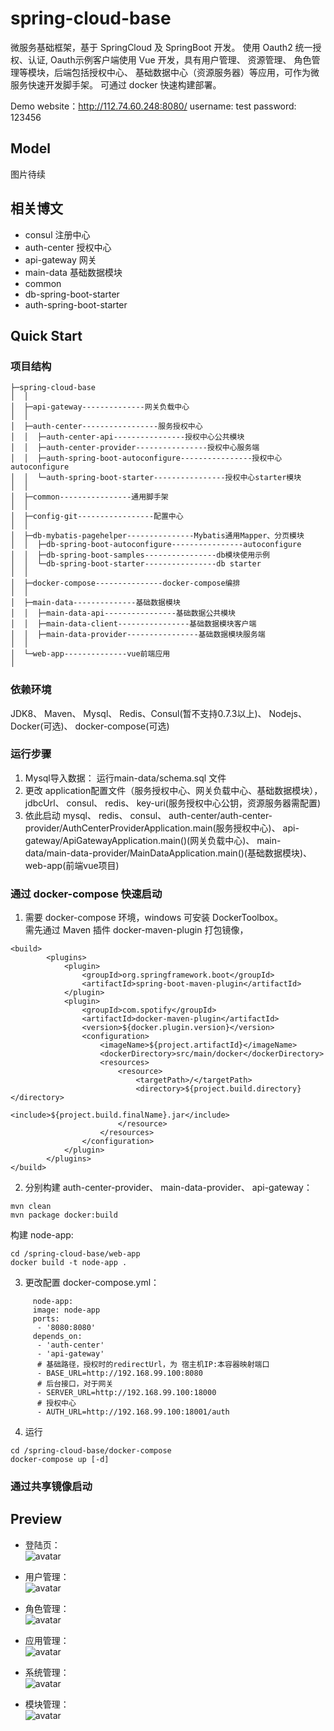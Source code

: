 # spring-cloud-base
微服务基础框架，基于 SpringCloud 及 SpringBoot 开发。 使用 Oauth2 统一授权、认证, Oauth示例客户端使用 Vue 开发，具有用户管理、 资源管理、 角色管理等模块，后端包括授权中心、 基础数据中心（资源服务器）等应用，可作为微服务快速开发脚手架。  可通过 docker 快速构建部署。
  
Demo website：http://112.74.60.248:8080/   username: test  password: 123456  


## Model
图片待续  
  
## 相关博文
* consul 注册中心  
* auth-center 授权中心  
* api-gateway 网关  
* main-data 基础数据模块  
* common  
* db-spring-boot-starter   
* auth-spring-boot-starter  


## Quick Start  
### 项目结构  
```
├─spring-cloud-base
│  │  
│  ├─api-gateway--------------网关负载中心
│  │ 
│  ├─auth-center-----------------服务授权中心
│  │  ├─auth-center-api----------------授权中心公共模块
│  │  ├─auth-center-provider----------------授权中心服务端
│  │  ├─auth-spring-boot-autoconfigure----------------授权中心autoconfigure
│  │  └─auth-spring-boot-starter----------------授权中心starter模块
│  │ 
│  ├─common----------------通用脚手架
│  │ 
│  ├─config-git-----------------配置中心
│  │ 
│  ├─db-mybatis-pagehelper---------------Mybatis通用Mapper、分页模块
│  │  ├─db-spring-boot-autoconfigure----------------autoconfigure
│  │  ├─db-spring-boot-samples----------------db模块使用示例
│  │  └─db-spring-boot-starter----------------db starter
│  │ 
│  ├─docker-compose---------------docker-compose编排
│  │   
│  ├─main-data--------------基础数据模块
│  │  ├─main-data-api----------------基础数据公共模块
│  │  ├─main-data-client----------------基础数据模块客户端
│  │  ├─main-data-provider----------------基础数据模块服务端
│  │
│  └─web-app--------------vue前端应用
│
```

### 依赖环境    
JDK8、 Maven、 Mysql、 Redis、Consul(暂不支持0.7.3以上)、 Nodejs、 Docker(可选)、 docker-compose(可选)  
### 运行步骤  
1. Mysql导入数据： 运行main-data/schema.sql 文件  
2. 更改 application配置文件（服务授权中心、网关负载中心、基础数据模块），jdbcUrl、 consul、 redis、 key-uri(服务授权中心公钥，资源服务器需配置)  
3. 依此启动 mysql、 redis、 consul、 auth-center/auth-center-provider/AuthCenterProviderApplication.main(服务授权中心)、 api-gateway/ApiGatewayApplication.main()(网关负载中心)、 main-data/main-data-provider/MainDataApplication.main()(基础数据模块)、 web-app(前端vue项目)  

### 通过 docker-compose 快速启动  
1. 需要 docker-compose 环境，windows 可安装 DockerToolbox。  
需先通过 Maven 插件 docker-maven-plugin 打包镜像，  
```
<build>
        <plugins>
            <plugin>
                <groupId>org.springframework.boot</groupId>
                <artifactId>spring-boot-maven-plugin</artifactId>
            </plugin>
            <plugin>
                <groupId>com.spotify</groupId>
                <artifactId>docker-maven-plugin</artifactId>
                <version>${docker.plugin.version}</version>
                <configuration>
                    <imageName>${project.artifactId}</imageName>
                    <dockerDirectory>src/main/docker</dockerDirectory>
                    <resources>
                        <resource>
                            <targetPath>/</targetPath>
                            <directory>${project.build.directory}</directory>
                            <include>${project.build.finalName}.jar</include>
                        </resource>
                    </resources>
                </configuration>
            </plugin>
        </plugins>
</build>
```
  
2. 分别构建 auth-center-provider、 main-data-provider、 api-gateway：  
```
mvn clean
mvn package docker:build
```
构建 node-app:  
```
cd /spring-cloud-base/web-app
docker build -t node-app .
```
  
3. 更改配置 docker-compose.yml：  
```
     node-app:
     image: node-app
     ports:
      - '8080:8080'
     depends_on:
      - 'auth-center'
      - 'api-gateway'
      # 基础路径，授权时的redirectUrl，为 宿主机IP:本容器映射端口
      - BASE_URL=http://192.168.99.100:8080
      # 后台接口，对于网关
      - SERVER_URL=http://192.168.99.100:18000
      # 授权中心
      - AUTH_URL=http://192.168.99.100:18001/auth
```
  
4. 运行  
```
cd /spring-cloud-base/docker-compose
docker-compose up [-d]
```

### 通过共享镜像启动  

## Preview  
* 登陆页：   
![avatar](http://112.74.60.248:8080/image/login.png)
  
* 用户管理：  
![avatar](http://112.74.60.248:8080/image/user.png)
  
* 角色管理：  
![avatar](http://112.74.60.248:8080/image/role.png)
  
* 应用管理：  
![avatar](http://112.74.60.248:8080/image/client.png)
  
* 系统管理：  
![avatar](http://112.74.60.248:8080/image/system.png)
  
* 模块管理：  
![avatar](http://112.74.60.248:8080/image/module.png)
  
